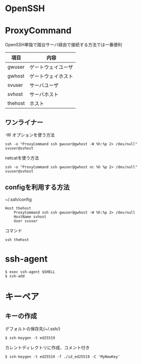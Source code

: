 # OpenSSH

# ProxyCommand

OpenSSH単独で踏台サーバ経由で接続する方法では一番便利

項目   | 内容
-------|---------
gwuser    | ゲートウェイユーザ
gwhost    | ゲートウェイホスト
svuser    | サーバユーザ
svhost    | サーバホスト
thehost   | ホスト

## ワンライナー

-W オプションを使う方法

	ssh -o "ProxyCommand ssh gwuser@gwhost -W %h:%p 2> /dev/null" svuser@svhost

netcatを使う方法

	ssh -o "ProxyCommand ssh gwuser@gwhost nc %h %p 2> /dev/null" svuser@svhost

## configを利用する方法

~/.ssh/config

	Host thehost
		ProxyCommand ssh ssh gwuser@gwhost -W %h:%p 2> /dev/null
		HostName svhost
		User svuser

コマンド

	ssh thehost

# ssh-agent

	$ exec ssh-agent $SHELL
	$ ssh-add

# キーペア

## キーの作成

デフォルトの保存先(~/.ssh/)

	$ ssh-keygen -t ed25519

カレントディレクトリに作成、コメント付き

	$ ssh-keygen -t ed25519 -f ./id_ed25519 -C 'MyNewKey'

